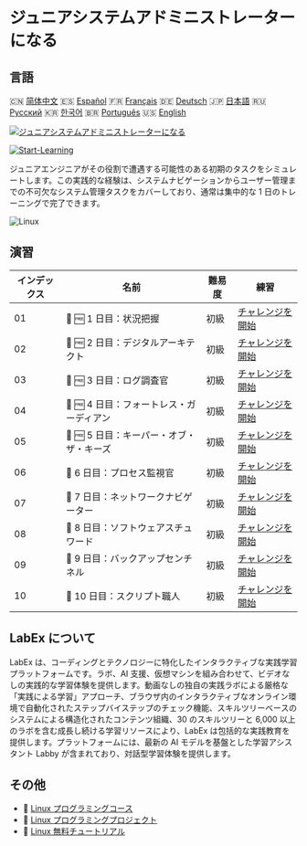 # ジュニアシステムアドミニストレーターになる

## 言語

🇨🇳 [简体中文](README_zh.md) 🇪🇸 [Español](README_es.md) 🇫🇷 [Français](README_fr.md) 🇩🇪 [Deutsch](README_de.md) 🇯🇵 [日本語](README_ja.md) 🇷🇺 [Русский](README_ru.md) 🇰🇷 [한국어](README_ko.md) 🇧🇷 [Português](README_pt.md) 🇺🇸 [English](README.md) 

[![ジュニアシステムアドミニストレーターになる](https://cover-creator.labex.io/become-a-junior-system-administrator.png?lang=ja)](https://labex.io/ja/courses/become-a-junior-system-administrator)

[![Start-Learning](https://img.shields.io/badge/Start-Learning-whitesmoke?style=for-the-badge)](https://labex.io/ja/courses/become-a-junior-system-administrator)

ジュニアエンジニアがその役割で遭遇する可能性のある初期のタスクをシミュレートします。この実践的な経験は、システムナビゲーションからユーザー管理までの不可欠なシステム管理タスクをカバーしており、通常は集中的な 1 日のトレーニングで完了できます。

![Linux](https://img.shields.io/badge/Linux-whitesmoke?style=for-the-badge&logo=linux)


## 演習

|   インデックス | 名前                                     | 難易度   | 練習                                                                                                                   |
|----------------|------------------------------------------|----------|------------------------------------------------------------------------------------------------------------------------|
|             01 | 🎯 🆓 1 日目：状況把握                   | 初級     | <a target='_blank' href='https://labex.io/ja/tutorials/linux-day-1-the-lay-of-the-land-596200'>チャレンジを開始</a>    |
|             02 | 🎯 🆓 2 日目：デジタルアーキテクト       | 初級     | <a target='_blank' href='https://labex.io/ja/tutorials/linux-day-2-the-digital-architect-596201'>チャレンジを開始</a>  |
|             03 | 🎯 🆓 3 日目：ログ調査官                 | 初級     | <a target='_blank' href='https://labex.io/ja/tutorials/linux-day-3-the-log-investigator-596202'>チャレンジを開始</a>   |
|             04 | 🎯 🆓 4 日目：フォートレス・ガーディアン | 初級     | <a target='_blank' href='https://labex.io/ja/tutorials/linux-day-4-the-fortress-guardian-596203'>チャレンジを開始</a>  |
|             05 | 🎯 🆓 5 日目：キーパー・オブ・ザ・キーズ | 初級     | <a target='_blank' href='https://labex.io/ja/tutorials/linux-day-5-the-keeper-of-the-keys-596204'>チャレンジを開始</a> |
|             06 | 🎯  6 日目：プロセス監視官               | 初級     | <a target='_blank' href='https://labex.io/ja/labs/linux-day-6-the-process-overseer-596618'>チャレンジを開始</a>        |
|             07 | 🎯  7 日目：ネットワークナビゲーター     | 初級     | <a target='_blank' href='https://labex.io/ja/labs/linux-day-7-the-network-navigator-596619'>チャレンジを開始</a>       |
|             08 | 🎯  8 日目：ソフトウェアスチュワード     | 初級     | <a target='_blank' href='https://labex.io/ja/labs/linux-day-8-the-software-steward-596620'>チャレンジを開始</a>        |
|             09 | 🎯  9 日目：バックアップセンチネル       | 初級     | <a target='_blank' href='https://labex.io/ja/labs/linux-day-9-the-backup-sentinel-596621'>チャレンジを開始</a>         |
|             10 | 🎯  10 日目：スクリプト職人              | 初級     | <a target='_blank' href='https://labex.io/ja/labs/linux-day-10-the-script-artisan-596613'>チャレンジを開始</a>         |

## LabEx について

LabEx は、コーディングとテクノロジーに特化したインタラクティブな実践学習プラットフォームです。ラボ、AI 支援、仮想マシンを組み合わせて、ビデオなしの実践的な学習体験を提供します。動画なしの独自の実践ラボによる厳格な「実践による学習」アプローチ、ブラウザ内のインタラクティブなオンライン環境で自動化されたステップバイステップのチェック機能、スキルツリーベースのシステムによる構造化されたコンテンツ組織、30 のスキルツリーと 6,000 以上のラボを含む成長し続ける学習リソースにより、LabEx は包括的な実践教育を提供します。プラットフォームには、最新の AI モデルを基盤とした学習アシスタント Labby が含まれており、対話型学習体験を提供します。

## その他

- 🔗 [Linux プログラミングコース](https://github.com/labex-labs/awesome-programming-courses)
- 🔗 [Linux プログラミングプロジェクト](https://github.com/labex-labs/awesome-programming-projects)
- 🔗 [Linux 無料チュートリアル](https://github.com/labex-labs/linux-free-tutorials)

